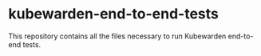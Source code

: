 # kubewarden-end-to-end-tests

This repository contains all the files necessary to run Kubewarden 
end-to-end tests.
